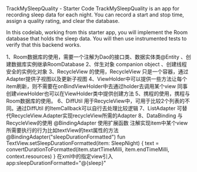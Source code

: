 TrackMySleepQuality - Starter Code
TrackMySleepQuality is an app for recording sleep data for each night. 
You can record a start and stop time, assign a quality rating, and clear the database. 

In this codelab, working from this starter app,
you will implement the Room database that holds the sleep data. 
You will then use instrumented tests to verify that this backend works. 

1、Room数据库的使用，需要一个注解为Dao的接口类、数据实体类@Entity 、创建数据库实例继承RoomDatabase
2、伴生对象 companion object 、创建线程安全的实例化对象
3、RecycleView 的使用，RecycleView 只是一个容器，通过Adapter提供子视图以及更新子视图
4、ViewHolder中可以提供一些方法让每个item刷新，则不需要在onBindViewHolder中去通过holder去调用某个view
同事创建viewHolder也可以在ViewHolder类中提供创建方法
5、携程的使用，携程与Room数据库的使用。
6、DiffUtil 用于RecycleView中，可用于比较2个列表的不同。通过DiffUtil 的ItemCallback可以自行去处理比较逻辑
7、ListAdapter 可替代RecycleView.Adapter实现recycleView所需的Adapter
8、DataBinding 与RecycleView的使用 @BindingAdapter 使用扩展函数 注解实现item中某个view所需要执行的行为比如textView的text属性的方法
@BindingAdapter("sleepDurationFormatted")
fun TextView.setSleepDurationFormatted(item: SleepNight) {
    text = convertDurationToFormatted(item.startTimeMilli, item.endTimeMilli, context.resources)
}
在xml中的指定view引入 app:sleepDurationFormatted="@{sleep}"